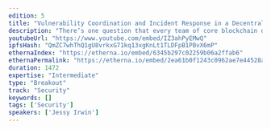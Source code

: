 ```yaml
---
edition: 5
title: "Vulnerability Coordination and Incident Response in a Decentralized World"
description: "There’s one question that every team of core blockchain developers has discussed at least once: what are we going to do when a critical vulnerability in our software is surfaced? By definition, everything we create is likely to include a vulnerability or code flaw and the difficult legal, ethical, and business issues arise when bugs show up in code. While decentralization does not require us to reinvent the first principles security, it does force us to challenge ourselves to manage significant complexity to reduce harm to those who depend on our code. This talk will discuss the CosmosCERT as a model for how teams can successfully coordinate vulnerabilities and respond to incidents in decentralized environments using on-chain governance mechanisms in a way that ensures stakeholders have a dedicated emergency response capabilities ready to go when the worst happens."
youtubeUrl: "https://www.youtube.com/embed/IZ3ahPyEMwQ"
ipfsHash: "QmZC7whThQ1gU8vrkxG71kq13xgKnLt1TLDFpB1PBvX6mP"
ethernaIndex: "https://etherna.io/embed/6345b297c02259b06a2ffab6"
ethernaPermalink: "https://etherna.io/embed/2ea61b0f1243c0962ae7e44528af05b4fb22f55995cfeff316b752e1aa036030"
duration: 1472
expertise: "Intermediate"
type: "Breakout"
track: "Security"
keywords: []
tags: ['Security']
speakers: ['Jessy Irwin']
---
```

